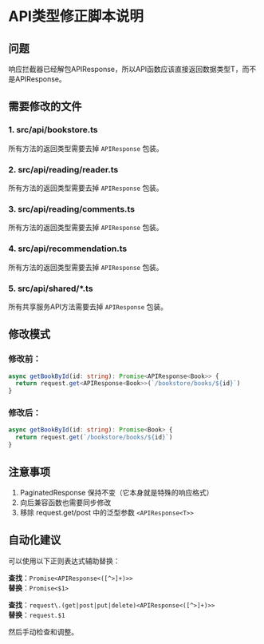 # API类型修正脚本说明

## 问题
响应拦截器已经解包APIResponse，所以API函数应该直接返回数据类型T，而不是APIResponse<T>。

## 需要修改的文件

### 1. src/api/bookstore.ts
所有方法的返回类型需要去掉 `APIResponse` 包装。

### 2. src/api/reading/reader.ts  
所有方法的返回类型需要去掉 `APIResponse` 包装。

### 3. src/api/reading/comments.ts
所有方法的返回类型需要去掉 `APIResponse` 包装。

### 4. src/api/recommendation.ts
所有方法的返回类型需要去掉 `APIResponse` 包装。

### 5. src/api/shared/*.ts
所有共享服务API方法需要去掉 `APIResponse` 包装。

## 修改模式

### 修改前：
```typescript
async getBookById(id: string): Promise<APIResponse<Book>> {
  return request.get<APIResponse<Book>>(`/bookstore/books/${id}`)
}
```

### 修改后：
```typescript
async getBookById(id: string): Promise<Book> {
  return request.get(`/bookstore/books/${id}`)
}
```

## 注意事项

1. PaginatedResponse 保持不变（它本身就是特殊的响应格式）
2. 向后兼容函数也需要同步修改
3. 移除 request.get/post 中的泛型参数 `<APIResponse<T>>`

## 自动化建议

可以使用以下正则表达式辅助替换：

**查找**：`Promise<APIResponse<([^>]+)>>`  
**替换**：`Promise<$1>`

**查找**：`request\.(get|post|put|delete)<APIResponse<([^>]+)>>`  
**替换**：`request.$1`

然后手动检查和调整。

